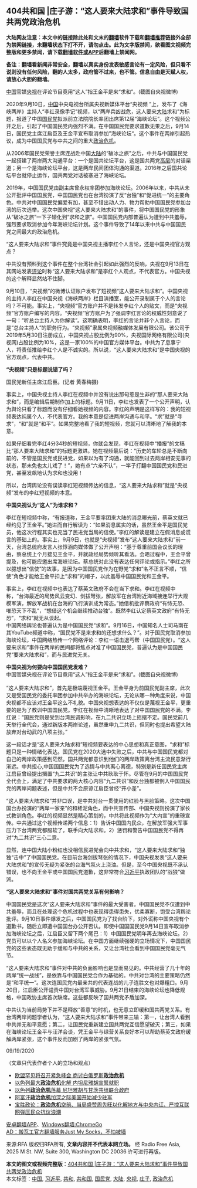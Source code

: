  <h2>404共和国 |庄子游：“这人要来大陆求和”事件导致国共两党政治危机</h2> <p class="notice"><b>大陆网友注意：本文中的链接除此处和文末的<a href="https://github.com/bannedbook/fanqiang" >翻墙</a>软件下载和<a href="https://github.com/killgcd/justmysocks/blob/master/README.md">翻墙推荐</a>链接外全部为禁网链接，未翻墙状态下打不开，请勿点击。此为文字版禁闻，欲看图文视频完整版和更多禁闻，请下载<a href="https://github.com/bannedbook/fanqiang">翻墙软件或APP</a>后翻墙上禁闻网。</p><p>备注：翻墙看新闻非常安全，翻墙以真实身份发表敏感言论有一定风险，但只看不说则没有任何风险，翻的人太多，政府管不过来，也不管。信息自由是天赋人权，请放心大胆的翻墙。</b></p>  <div class="entry"> <p><a href="https://www.bannedbook.org/bnews/tag/%E4%B8%AD%E5%9B%BD/" class="st_tag internal_tag" rel="tag" title="标签 中国 下的日志">中国</a>官媒<a href="https://www.bannedbook.org/bnews/tag/%e5%a4%ae%e8%a7%86/" class="st_tag internal_tag" rel="tag" title="标签 央视 下的日志">央视</a>在评论节目竟用“这人”指王金平是来“求和”。(截图自央视微博)</p> <p>2020年9月10日，<span class='wp_keywordlink_affiliate'><a href="https://www.bannedbook.org/" title="中国" target="_blank">中国</a></span>中央电视台所属央视新媒体平台“央视频 ”上，发布了《海峡两岸》主持人“李红录像手记”视频，以“两岸兵凶战危，这人要来<span class='wp_keywordlink_affiliate'><a href="https://www.bannedbook.org/" title="大陆" target="_blank">大陆</a></span>求和”为标题，报道了中国<a href="https://www.bannedbook.org/bnews/tag/%e5%9b%bd%e6%b0%91%e5%85%9a/" class="st_tag internal_tag" rel="tag" title="标签 国民党 下的日志">国民党</a>拟派前立法院院长率团出席第12届“海峡论坛”。这个视频公开之后，引起了中国国民党内强烈不满。在中国国民党要求道歉无果之后，9月14日，国民党主席江启臣及王金平宣布取消参加”海峡论坛“。这个事件在两岸引起热议，成为中国国民党与中共之间的重大<a href="https://www.bannedbook.org/bnews/tag/%E6%94%BF%E6%B2%BB%E5%8D%B1%E6%9C%BA/" class="st_tag internal_tag" rel="tag" title="标签 政治危机 下的日志">政治危机</a>。</p> <p>从2006年国民党荣誉主席连战赴中国<a href="https://www.bannedbook.org/bnews/tag/%e5%a4%a7%e9%99%86/" class="st_tag internal_tag" rel="tag" title="标签 大陆 下的日志">大陆</a>的“破冰之旅”之后，中共与中国国民党一起搭建了两岸两大沟通平台：一个是国共论坛平台，这是国共两党<span class='wp_keywordlink_affiliate'><a href="https://www.bannedbook.org/bnews/ccpdope/" title="中共高层内幕" target="_blank">高层</a></span>的对话渠道；另一个是海峡论坛平台，这是两岸民间团体沟通的渠道。2016年之后国共论坛平台就停止运作，国共两党对话被塞进了海峡论坛。</p> <p>2019年，中国国民党由副主席曾永权率团参加海峡论坛。2006年以来，中共从未公开批评中国国民党，中国国民党也在台湾扮演了反“台独”和“促进统一”的主要角色。中共对中国国民党偏爱有加，甚至不惜出动人力、物力帮助中国国民党参加台湾的历次选举。这次中国央视“这人要来大陆求和”的事件，将中国国民党的形象从“破冰之旅”一下子矮化到“求和之旅”。中国国民党内部普遍认为遭到中共羞辱，强烈要求取消参加今年海峡论坛计划。这个事件导致了14年以来中共与中国国民党之间最大的政治危机。</p> <p>“这人要来大陆求和”事件究竟是中国央视主播李红个人言论，还是中国央视官方观点？</p> <p>中共没有预料到这个事件在整个台湾社会引起如此强烈的反响，央视在9月13日在其网站发表<span class='wp_keywordlink_affiliate'><a href="https://www.bannedbook.org/bnews/comments/" title="新闻评论" target="_blank">评论</a></span>时称“这人要来大陆求和”是李红个人观点，不代表官方。中国央视的这个解释显然站不住脚。</p>  <p>9月10日，“央视频”的微博认证账户发布了短视频“这人要来大陆求和”。中国央视的主持人李红在中国央视《海峡两岸》栏目演播室，能公开录制属于个人的言论吗？不可能。事实上，“央视频”官方账户并不是转发李红个人的贴文，而是“央视频”官方账户编写的内容。“央视频”官方账户为了强调李红言论的权威性刻意说了一句：“听总台主持人为你解读”。这明确表明，李红的言论并非个人言论，而是“总台主持人”的职务行为。“央视频”隶属央视频融媒体发展有限公司。该公司于2019年5月30日注册成立，中国央视占股比例为90%，央视国际网络有限公司(央视网)占股比例为10%，这是一家100%的中国官方媒体平台。中共为了息事宁人，将责任推给李红个人是不诚实的。所以说，“这人要来大陆求和”是中国央视的官方观点，代表中共。</p> <p><b>“央视频”只是标题说错了吗？</b></p> <p>国民党新任主席江启臣。(记者 黄春梅摄) </p> <p>事实上，中国央视主持人李红在视频中并没有说出那句惹是生非的“那人要来大陆求和”，而是编辑后期制作加上的标题。9月11日，李红也发表了一个公开声明，认为舆论只看了标题而没有仔细看她视频的内容。李红的声明是这样写的：我的短视频表达纯属个人，不代表官方。我的本意是促进两岸沟通与和平。“求”就是“寻求”，“和”就是“和平”。如果完整地看了我的短视频，您就可以清晰地了解我的本意。</p> <p>如果仔细看完李红4分34秒的短视频，你就会发现，李红在视频中“播报”的文稿比“那人要来大陆求和”的标题更激进。她在视频最后说：“历史的车轮总是不断向前的，不管是国民党或民进党，如果以为有了沟通，就能回到过去两岸相安无事的状态，那未免也太儿戏了！”，她有点“六亲不认”，一竿子打翻中国国民党和民进党，甚至发飙地认为求和也没用！</p> <p>所以，台湾舆论没有误读李红短视频传达的信息，“这人要来大陆求和”就是“央视频”发布的李红短视频的本意。</p>  <p><b>中国央视认为“这人”为谁求和？</b></p> <p>李红在短视频中称，“有报道称，王金平要率团来大陆的消息曝光前，蔡英文就已经约见了王金平。”她进而自行解读为：“如果消息属实的话，虽然王金平是国民党员，他这次行程其实也充当了民进党当局的信使。”李红的解读是建立在假消息或谎言的基础上的。事实上，9月9日，也就是“央视频”发布“这人要来大陆求和”前一天，台湾总统府发言人张惇涵向媒体做了公开声明：“基于尊重前国会议长的理由，蔡总统上个月接见王金平，并就政经局势倾听其看法。会晤过程中，王金平曾提及，他可能应邀出席海峡论坛。蔡总统对此没有表达任何评论或指示。”李红之所以臆想出“信使”的故事，是因为中国国民党作为在野党“求和”名不正言不顺，“信使”角色才能给王金平扣上“求和”的帽子，以此羞辱中国国民党和王金平。</p> <p>事实上，李红在视频中也表达了蔡英文政府不会在当下求和。李红在视频中称，“台海最近的局势风云变幻、剑拔弩张，解放军在台湾附近海域接连举行大规模军演，解放军战机在台海的飞行演训成为常态。”她借机批评蔡政府“有恃无恐、唯恐天下不乱”，“想借这个机会继续推动台独”。既然李红认定蔡英文政府“有恃无恐”，“求和”就无从谈起。<br />中国网络舆论也普遍认为是中国国民党“求和”。9月16日，中国知名人士司马南在其YouTube频道中称，“国民党不是来求和的还想求什么？”。对于国民党取消参加海峡论坛，中国网络热传一个网络评论：李红一语击退丐帮（中国国民党）。“这人要来求和”事件在两岸的民间都将焦点对准了中国国民党，普遍认为是中国国民党“要来大陆求和”，而与民进党无关。</p> <p><b>中国央视为何要向中国国民党发难？</b><br />中国官媒央视在评论节目竟用“这人”指王金平是来“求和”。(截图自央视微博)<br /> <br />“这人要来大陆求和”，首先是极端蔑视王金平。王金平身为前国民党副主席，此次又是受国民党的委托率团参加中共举办的海峡论坛，无论从哪一种角度来说，中国央视都不应该对王金平这么不礼貌。中国央视想表达的不仅仅是蔑视王金平，更重要的是为了教训中国国民党。李红在视频中清晰地表达了对中国国民党的不满。李红说：“国民党则是受到台湾民调影响，在九二共识立场上摇摆不定。国民党前几天举行全代会，通过新版本两岸论述，虽然重申九二共识，但同时也提出希望大陆放弃对台动武的八项主张。”</p> <p>这一段话才是“这人要来大陆求和”短视频要表达的中心思想和真正意图，“求和”标题只是一种情绪化表达。国民党在2020大选中失败之后，中共与中国国民党都对自己的两岸政策感到茫然，国共两党都意识到他们的两岸政策离台湾主流民意渐行渐远。中共担心,中国国国民党为了选情与中共离心离德，特别是新任国民党主席江启臣曾经提出搁置“九二共识”的主张让中共耿耿于怀。尽管在9月的中国国民党全代会上，满足了中共要求的两大核心内容“九二共识”和反台独都被例入中国国民党的两岸问题表述，但是中共不会原谅江启臣曾经“开小差”。</p> <p>“这人要来大陆求和”并非口误，是中共对台一贯使用的红脸与黑脸策略。这次中国国台办扮演的“两岸一家亲”的和稀泥角色，而中共宣传部、中国央视则扮演了家长式教训角色。李红的视频显然是精心策划的，中共将此视频作为“大内宣”的重磅宣传。中共通过这个视频传递两个信息：1）告诉中国国内民众，在解放军强大军事压力下台湾两党都服软了，联手向大陆求和。2）惩罚和警告中国国民党不得再对“九二共识”三心二意。</p>  <p>显然，连中国大陆小粉红也没相信民进党会向中共求和，“这人要来大陆求和”独独“击中”了中国国民党。在目前台海剑拔弩张的情况下，中国央视发表“这人要来大陆求和”的宣传无疑为紧张的台海气氛火上浇油。但是，至今中国央视既不承认错误，也不向王金平或中国国民党道歉，这非常符合<a href="https://www.bannedbook.org/bnews/tag/%e4%b9%a0%e8%bf%91%e5%b9%b3/" class="st_tag internal_tag" rel="tag" title="标签 习近平 下的日志">习近平</a>执政团队的“战狼”做派。</p> <p><b>“这人要来大陆求和”事件对国共两党关系有何影响？</b></p> <p>中国国民党是这次“这人要来大陆求和”事件的最大受害者。中国国民党不仅遭到中共羞辱，而且在处理这个危机过程中也表现得患得患失，优柔寡断，饱受台湾舆论批评。9月10日事件爆发之后，中国国民党为了找台阶下，对外谎称中国央视有个道歉书，随后立即遭中国国台办公开否认。即使中国国国民党9月14日宣布取消参加海峡论坛之后，江启臣又留下两个尾巴：1）中国国民党明年再去海峡论坛。2）党员可以以个人名义参加海峡论坛。在中国方面继续强硬的立场情况下，中国国民党的这些表态既无助于缓和与中共的关系，又让台湾社会看到中国国民党毫无气节。</p> <p>“这人要来大陆求和”事件对中共的负面影响也是显而易见的。中共经营了几十年的两岸“统一战线”，是依靠与中国国民党合作为基础的。中共对台湾的主要策略仍然是“和平统一”。这次连国民党内最亲共的代表连战的儿子连胜文也对爆粗口。9月20日，江启臣公开谴责中国对台湾军事威胁。9月21日结束的海峡论坛也降低规格，中国政协主席首次缺席。这些都反映了国共两党矛盾加深。</p> <p>中共认为当前局势下并不是释放“善意”的时机，也无意立即缓和国共两党关系。有台湾两岸问题学者认为，“这人要来大陆求和”事件带来三输：第一，让台湾人看到中共并无和平意愿；第二，让国民党重新建立国共两党互信愿望破灭；第三，如果在海峡论坛王金平与汪洋会谈，凭王金平与绿营关系良好本可以帮助蔡英文政府缓解两岸紧张，这个事件反而加剧了两岸的紧张气氛。</p> <p>09/19/2020</p>  <p>（文章只代表作者个人的立场和观点）</p> <ul class='op-related-articles' title='相关阅读'> <li><a href='https://www.bannedbook.org/bnews/comments/20200818/1382208.html' target='_blank'>欧盟罕见将召开紧急峰会 商讨白俄罗斯<b>政治危机</b></a></li> <li><a href='https://www.bannedbook.org/bnews/comments/20200518/1330394.html' target='_blank'>以色列最大<b>政治危机</b>化解 内坦尼雅胡宣誓就职</a></li> <li><a href='https://www.bannedbook.org/bnews/baitai/20200422/1317141.html' target='_blank'>以色列<b>政治危机</b>落幕 尼坦雅胡与甘茨共组联合政府</a></li> <li><a href='https://www.bannedbook.org/bnews/worldnews/20200311/1291967.html' target='_blank'>阿富汗<b>政治危机</b>加深之际美国开始减少驻军</a></li> <li><a href='https://www.bannedbook.org/bnews/bannedvideo/20200304/1287875.html' target='_blank'>宝胜政论：<b>政治危机</b>空前、当局盛赞周先旺以化解地方与中央内讧、严控互联网弹压民众抗议浪潮</a></li> </ul> <p class="texttj"> <a href="https://github.com/bannedbook/fanqiang/wiki/%E7%A6%81%E9%97%BB%E7%BD%91%E5%AE%89%E5%8D%93%E7%BF%BB%E5%A2%99%E6%96%B0%E9%97%BBAPP" target="_blank">安卓翻墙APP</a>、<a href="https://github.com/bannedbook/fanqiang/wiki/Chrome%E4%B8%80%E9%94%AE%E7%BF%BB%E5%A2%99%E5%8C%85" target="_blank">Windows翻墙:ChromeGo</a><br/> <a href="https://github.com/killgcd/justmysocks/blob/master/README.md" target="_blank">AD：搬瓦工官方翻墙服务Just My Socks，不怕被墙</a> </p><p>来源:RFA  版权归RFA所有, <strong>文章内容并不代表本网立场。</strong>  经 Radio Free Asia, 2025 M St. NW, Suite 300, Washington DC 20036 许可进行再版。</p><a name='sharetosocial'></a>       <div><b>本文的图文或视频完整版</b>：<a href='https://www.bannedbook.org/bnews/comments/20200922/1400680.html'>404共和国 |庄子游：“这人要来大陆求和”事件导致国共两党政治危机</a></div>  </div><!--END ENTRY--> <div class="postfooter"> <div>本文标签：<a href="https://www.bannedbook.org/bnews/tag/%E4%B8%AD%E5%9B%BD/" rel="tag">中国</a>, <a href="https://www.bannedbook.org/bnews/tag/%e4%b9%a0%e8%bf%91%e5%b9%b3/" rel="tag">习近平</a>, <a href="https://www.bannedbook.org/bnews/tag/%E5%85%B1%E5%92%8C/" rel="tag">共和</a>, <a href="https://www.bannedbook.org/bnews/tag/%E5%85%B1%E5%92%8C%E5%9B%BD/" rel="tag">共和国</a>, <a href="https://www.bannedbook.org/bnews/tag/%e5%9b%bd%e6%b0%91%e5%85%9a/" rel="tag">国民党</a>, <a href="https://www.bannedbook.org/bnews/tag/%e5%a4%a7%e9%99%86/" rel="tag">大陆</a>, <a href="https://www.bannedbook.org/bnews/tag/%e5%a4%ae%e8%a7%86/" rel="tag">央视</a>, <a href="https://www.bannedbook.org/bnews/tag/%e5%ba%84%e5%ad%90/" rel="tag">庄子</a>, <a href="https://www.bannedbook.org/bnews/tag/%E6%94%BF%E6%B2%BB%E5%8D%B1%E6%9C%BA/" rel="tag">政治危机</a></div>  </div><!--END POSTFOOTER--> 